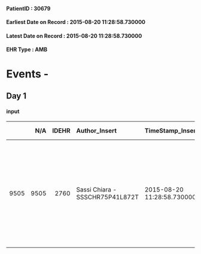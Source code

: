 
#### PatientID : 30679
#### Earliest Date on Record : 2015-08-20 11:28:58.730000
#### Latest Date on Record : 2015-08-20 11:28:58.730000
#### EHR Type : AMB

# Events - 

## Day 1

#### input
|      |    N/A |   IDEHR | Author_Insert                   | TimeStamp_Insert           | EHRType   |   PatientID |   IDDigitalSignDocument | persone_vicine   |   Unnamed: 0_x.1 |   IDANAMNESI_SOCIALE | Patient   | FamigliaAltro   | Paziente_T   | FamigliaAltro_T   |   Non_Rilevabile_x.1 | Note_Non_Rilevabile_x.1   | opt_Problemi   | chk_contr_sintomi   | opt_paziente_a   | opt_famiglia_a   | opt_adeguatezza   | ds_note_ad                                                                                                                 | opt_paziente_solo   | ds_note_con                                       | opt_presente_assente   | Presenza_minori   | Caregiver_principale   | opt_capacita     | ds_familiari_coinv                                                        | opt_necessario   | opt_risorse_ec   | opt_paziente_psi   | opt_Ins_vol   | opt_paziente_ad   | opt_caregiver_ad   | opt_esenzione   | opt_inv_civile   |   invalidita_perc | ds_codice_es   | Needs     | Domestic partnership   | Fragility                    | opt_indennita_acc   | opt_famiglia_psi   |
|-----:|-------:|--------:|:--------------------------------|:---------------------------|:----------|------------:|------------------------:|:-----------------|-----------------:|---------------------:|:----------|:----------------|:-------------|:------------------|---------------------:|:--------------------------|:---------------|:--------------------|:-----------------|:-----------------|:------------------|:---------------------------------------------------------------------------------------------------------------------------|:--------------------|:--------------------------------------------------|:-----------------------|:------------------|:-----------------------|:-----------------|:--------------------------------------------------------------------------|:-----------------|:-----------------|:-------------------|:--------------|:------------------|:-------------------|:----------------|:-----------------|------------------:|:---------------|:----------|:-----------------------|:-----------------------------|:--------------------|:-------------------|
| 9505 |   9505 |    2760 | Sassi Chiara - SSSCHR75P41L872T | 2015-08-20 11:28:58.730000 | AMB       |       30679 |                  122131 | N/A              |             1236 |                  807 | Si#1      | Si#1            | Si#1         | Si#1              |                    0 | NR                        | No#0           | controllo sintomi#0 | Congruenti#1     | Congruenti#1     | Si#1              | Il pz. vive con la moglie Gemma Colombi di 73 aa. Due figli: Raffaella che abita nelle vicinanze e Paolo che vive a Milano | No#0                | Il pz. vive con la moglie Gemma Colombi di 73 aa. | Presente#1             | No#0              | wife                   | Incrementabile#1 | Due figli: Raffaella che abita nelle vicinanze e Paolo che vive a Milano. | No#0             | Adeguate#1       | No#0               | No#0          | Totale#2          | Totale#2           | Si#1            | Si#1             |               100 | E01            | Clinici#0 | Coniuge/Convivente#0   | sovraccarico assistenziale#4 | No#0                | No#0               |


